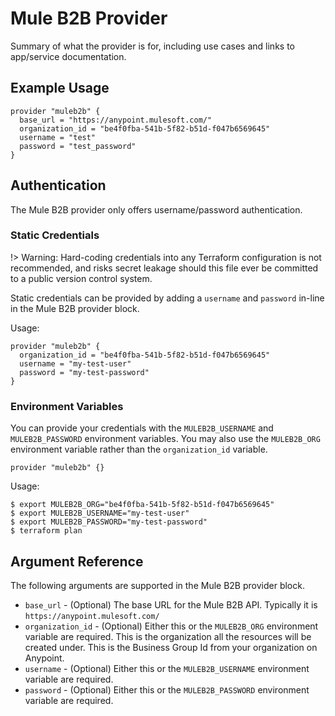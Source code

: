 # Mule B2B Provider

Summary of what the provider is for, including use cases and links to
app/service documentation.

## Example Usage

```hcl
provider "muleb2b" {
  base_url = "https://anypoint.mulesoft.com/"
  organization_id = "be4f0fba-541b-5f82-b51d-f047b6569645"
  username = "test"
  password = "test_password"
}
```
## Authentication
The Mule B2B provider only offers username/password authentication.

### Static Credentials
!> Warning: Hard-coding credentials into any Terraform configuration is not recommended, and risks secret leakage should this file ever be committed to a public version control system.

Static credentials can be provided by adding a `username` and `password` in-line in the Mule B2B provider block.

Usage:
```hcl
provider "muleb2b" {
  organization_id = "be4f0fba-541b-5f82-b51d-f047b6569645"
  username = "my-test-user"
  password = "my-test-password"
}
```

### Environment Variables
You can provide your credentials with the `MULEB2B_USERNAME` and `MULEB2B_PASSWORD` environment variables. You may also use the `MULEB2B_ORG` environment variable rather than the  `organization_id` variable.
```hcl
provider "muleb2b" {}
``` 

Usage:
```shell script
$ export MULEB2B_ORG="be4f0fba-541b-5f82-b51d-f047b6569645"
$ export MULEB2B_USERNAME="my-test-user"
$ export MULEB2B_PASSWORD="my-test-password"
$ terraform plan
```

## Argument Reference

The following arguments are supported in the Mule B2B provider block.

* `base_url` - (Optional) The base URL for the Mule B2B API. Typically it is `https://anypoint.mulesoft.com/`
* `organization_id` - (Optional) Either this or the `MULEB2B_ORG` environment variable are required. This is the organization all the resources will be created under. This is the Business Group Id from your organization on Anypoint.
* `username` - (Optional) Either this or the `MULEB2B_USERNAME` environment variable are required.
* `password` - (Optional) Either this or the `MULEB2B_PASSWORD` environment variable are required.
